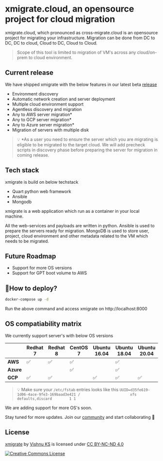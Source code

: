 
# xmigrate.cloud, an opensource project for cloud migration
xmigrate.cloud, which pronounced as cross-migrate.cloud is an opensource project for migrating your infrastructure. 
Migration can be done from DC to DC, DC to cloud, Cloud to DC, Cloud to Cloud.

>Scope of this tool is limited to migration of VM's across any cloud/on-prem to cloud environment.

## Current release

We have shipped xmigrate with the below features in our latest beta [release](https://hub.docker.com/layers/xmigrate/xmigrate/beta_v0.3.0/images/sha256-93e8066e599e56dfe05145a9b63dab487383350812d1798c14b71506b6719858?context=explore) 

- Environment discovery
- Automatic network creation and server deployment
- Multiple cloud environment support
- Agentless discovery and migration
- Any to AWS server migration*
- Any to GCP server migration*
- Any to Azure server migration*
- Migration of servers with multiple disk


> 💡 *As a user you need to ensure the server which you are migrating is eligible to be migrated to the target cloud. We will add precheck scripts in discovery phase before preparing the server for migration in coming release.


## Tech stack
xmigrate is build on below techstack
- Quart python web framework
- Ansible
- Mongodb

xmigrate is a web application which run as a container in your local machine. 

All the web-services and payloads are written in python. 
Ansible is used to prepare the servers ready for migration. MongoDB is used to store user, project, cloud environment and other metadata related to the VM which needs to be migrated.

## Future Roadmap
- Support for more OS versions
- Support for GPT boot volume to AWS

## 🚀How to deploy? 

```bash
docker-compose up -d
```
Run the above command and access xmigrate on http://localhost:8000

## OS compatiability matrix
We currently support server's with below OS versions

|           | Redhat 7 | Redhat 8 | CentOS 7 | Ubuntu 16.04 | Ubuntu 18.04 | Ubuntu 20.04 |
|-----------|----------|----------|----------|--------------|--------------|--------------|
| **AWS**   |  ✅      |   ✅     |   ✅    |              |     ✅      |              |
| **Azure** |          |          |    ✅    |              |     ✅      |              |
| **GCP**   |  ✅      |    ✅    |          |     ✅      |     ✅      |      ✅      |

> 💡 Make sure your `/etc/fstab` entries looks like this
`UUID=d35fe619-1d06-4ace-9fe3-169baad3e421 /                       xfs     defaults,discard        1 1`

We are adding support for more OS's soon.

Stay tuned for more updates. Join our [community](https://xmigrate.slack.com/) and start collaborating 🎉

## License

[xmigrate](https://github.com/iamvishnuks/xmigrate) by [Vishnu KS](https://iamvishnuks.com/) is licensed under [CC BY-NC-ND 4.0](https://creativecommons.org/licenses/by-nc-nd/4.0)

<a rel="license" href="https://creativecommons.org/licenses/by-nc-nd/4.0"><img alt="Creative Commons License" style="border-width:0" src="https://i.creativecommons.org/l/by-nc-nd/4.0/88x31.png" /></a>


